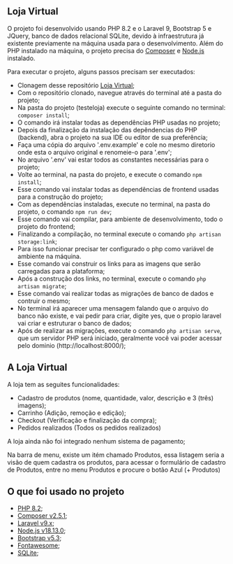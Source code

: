 ## Loja Virtual

O projeto foi desenvolvido usando PHP 8.2 e o Laravel 9, Bootstrap 5 e JQuery, banco de dados relacional SQLite, devido à infraestrutura já existente previamente na máquina usada para o desenvolvimento.
Além do PHP instalado na máquina, o projeto precisa do [Composer](https://getcomposer.org/) e [Node.js](https://nodejs.org/en/) instalado.

Para executar o projeto, alguns passos precisam ser executados:

- Clonagem desse repositório [Loja Virtual](https://github.com/mateusbandeira182/testeloja.git);
- Com o repositório clonado, navegue através do terminal até a pasta do projeto;
- Na pasta do projeto (testeloja) execute o seguinte comando no terminal: `composer install`;
- O comando irá instalar todas as dependências PHP usadas no projeto;
- Depois da finalização da instalação das depêndencias do PHP (backend), abra o projeto na sua IDE ou editor de sua preferência;
- Faça uma cópia do arquivo '.env.example' e cole no mesmo diretorio onde esta o arquivo original e renomeie-o para '.env';
- No arquivo '.env' vai estar todos as constantes necessárias para o projeto;
- Volte ao terminal, na pasta do projeto, e execute o comando `npm install`;
- Esse comando vai instalar todas as dependências de frontend usadas para a construção do projeto;
- Com as dependências instaladas, execute no terminal, na pasta do projeto, o comando `npm run dev`;
- Esse comando vai compilar, para ambiente de desenvolvimento, todo o projeto do frontend;
- Finalizando a compilação, no terminal execute o comando `php artisan storage:link`;
- Para isso funcionar precisar ter configurado o php como variável de ambiente na máquina.
- Esse comando vai construir os links para as imagens que serão carregadas para a plataforma;
- Após a construção dos links, no terminal, execute o comando `php artisan migrate`;
- Esse comando vai realizar todas as migrações de banco de dados e contruir o mesmo;
- No terminal irá aparecer uma mensagem falando que o arquivo do banco não existe, e vai pedir para criar, digite yes, que o propio laravel vai criar e estruturar o banco de dados;
- Após de realizar as migrações, execute o comando `php artisan serve`, que um servidor PHP será iniciado, geralmente você vai poder acessar pelo dominio (http://localhost:8000/);


## A Loja Virtual

A loja tem as seguites funcionalidades:

- Cadastro de produtos (nome, quantidade, valor, descrição e 3 (três) imagens);
- Carrinho (Adição, remoção e edição);
- Checkout (Verificação e finalização da compra);
- Pedidos realizados (Todos os pedidos realizados)

A loja ainda não foi integrado nenhum sistema de pagamento;

Na barra de menu, existe um itém chamado Produtos, essa listagem seria a visão de quem cadastra os produtos, para acessar o formulário de cadastro de Produtos, entre no menu Produtos e procure o botão Azul (+ Produtos)

## O que foi usado no projeto

- [PHP 8.2](https://www.php.net/downloads);
- [Composer v2.5.1](https://getcomposer.org/);
- [Laravel v9.x](https://laravel.com/);
- [Node.js v18.13.0](https://nodejs.org/en/);
- [Bootstrap v5.3](https://getbootstrap.com/);
- [Fontawesome](https://fontawesome.com/);
- [SQLite](https://www.sqlite.org/index.html);

